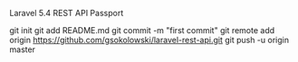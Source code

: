Laravel 5.4 REST API Passport

git init
git add README.md
git commit -m "first commit"
git remote add origin https://github.com/gsokolowski/laravel-rest-api.git
git push -u origin master